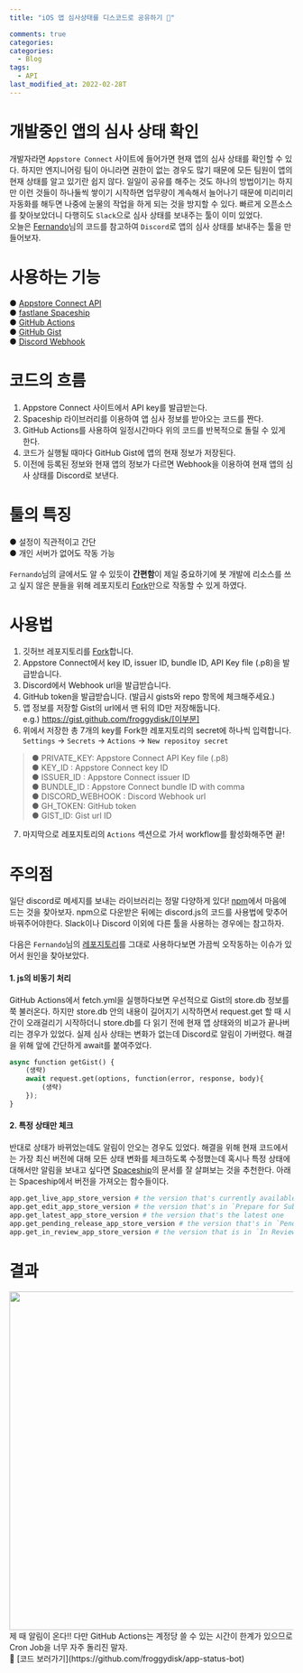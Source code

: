 ```yaml
---
title: "iOS 앱 심사상태를 디스코드로 공유하기 🍎"

comments: true
categories:
categories:
  - Blog
tags:
  - API
last_modified_at: 2022-02-28T
---
```


# 개발중인 앱의 심사 상태 확인
개발자라면 `Appstore Connect` 사이트에 들어가면 현재 앱의 심사 상태를 확인할 수 있다. 하지만 엔지니어링 팀이 아니라면 권한이 없는 경우도 많기 때문에 모든 팀원이 앱의 현재 상태를 알고 있기란 쉽지 않다. 일일이 공유를 해주는 것도 하나의 방법이기는 하지만 이런 것들이 하나둘씩 쌓이기 시작하면 업무량이 계속해서 늘어나기 때문에 미리미리 자동화를 해두면 나중에 눈물의 작업을 하게 되는 것을 방지할 수 있다. 빠르게 오픈소스를 찾아보았더니 다행히도 `Slack`으로 심사 상태를 보내주는 툴이 이미 있었다.   
오늘은 [Fernando](https://fernando.kr/ios/2020-11-08-ios-appstore-status-bot/)님의 코드를 참고하여 `Discord`로 앱의 심사 상태를 보내주는 툴을 만들어보자. 

# 사용하는 기능
● [Appstore Connect API](https://developer.apple.com/documentation/appstoreconnectapi)  
● [fastlane Spaceship](https://github.com/fastlane/fastlane/tree/master/spaceship)  
● [GitHub Actions](https://docs.github.com/en/actions)  
● [GitHub Gist](https://gist.github.com)  
● [Discord Webhook](https://support.discord.com/hc/en-us/articles/228383668-Intro-to-Webhooks)

# 코드의 흐름
1. Appstore Connect 사이트에서 API key를 발급받는다. 
2. Spaceship 라이브러리를 이용하여 앱 심사 정보를 받아오는 코드를 짠다. 
3. GitHub Actions를 사용하여 일정시간마다 위의 코드를 반복적으로 돌릴 수 있게 한다.
4. 코드가 실행될 때마다 GitHub Gist에 앱의 현재 정보가 저장된다. 
5. 이전에 등록된 정보와 현재 앱의 정보가 다르면 Webhook을 이용하여 현재 앱의 심사 상태를 Discord로 보낸다.  

# 툴의 특징
● 설정이 직관적이고 간단  
● 개인 서버가 없어도 작동 가능  
<br>
`Fernando`님의 글에서도 알 수 있듯이 **간편함**이 제일 중요하기에 봇 개발에 리소스를 쓰고 싶지 않은 분들을 위해 레포지토리 [Fork](https://github.com/froggydisk/app-status-bot)만으로 작동할 수 있게 하였다. 

# 사용법
1. 깃허브 레포지토리를 [Fork](https://github.com/froggydisk/app-status-bot)합니다. 
2. Appstore Connect에서 key ID, issuer ID, bundle ID, API Key file (.p8)을 발급받습니다. 
3. Discord에서 Webhook url을 발급받습니다.
4. GitHub token을 발급받습니다. (발급시 gists와 repo 항목에 체크해주세요.)
5. 앱 정보를 저장할 Gist의 url에서 맨 뒤의 ID만 저장해둡니다.  
e.g.) https://gist.github.com/froggydisk/[이부분]
6. 위에서 저장한 총 7개의 key를 Fork한 레포지토리의 secret에 하나씩 입력합니다.  
`Settings` → `Secrets` → `Actions` → `New repositoy secret`  
>● PRIVATE_KEY: Appstore Connect API Key file (.p8)  
● KEY_ID : Appstore Connect key ID  
● ISSUER_ID : Appstore Connect issuer ID   
● BUNDLE_ID : Appstore Connect bundle ID with comma  
● DISCORD_WEBHOOK : Discord Webhook url  
● GH_TOKEN: GitHub token  
● GIST_ID: Gist url ID
>
7. 마지막으로 레포지토리의 `Actions` 섹션으로 가서 workflow를 활성화해주면 끝!

# 주의점
일단 discord로 메세지를 보내는 라이브러리는 정말 다양하게 있다! [npm](https://www.npmjs.com)에서 마음에 드는 것을 찾아보자. npm으로 다운받은 뒤에는 discord.js의 코드를 사용법에 맞추어 바꿔주어야한다. Slack이나 Discord 이외에 다른 툴을 사용하는 경우에는 참고하자.  
<br>
다음은 `Fernando`님의 [레포지토리](https://github.com/techinpark/appstore-status-bot)를 그대로 사용하다보면 가끔씩 오작동하는 이슈가 있어서 원인을 찾아보았다. 
#### 1. js의 비동기 처리
GitHub Actions에서 fetch.yml을 실행하다보면 우선적으로 Gist의 store.db 정보를 쭉 불러온다. 하지만 store.db 안의 내용이 길어지기 시작하면서 request.get 할 때 시간이 오래걸리기 시작하더니 store.db를 다 읽기 전에 현재 앱 상태와의 비교가 끝나버리는 경우가 있었다. 실제 심사 상태는 변화가 없는데 Discord로 알림이 가버렸다. 해결을 위해 앞에 간단하게 await를 붙여주었다. 
```python
async function getGist() {
    (생략)
    await request.get(options, function(error, response, body){
        (생략)
    });
}
```
#### 2. 특정 상태만 체크
반대로 상태가 바뀌었는데도 알림이 안오는 경우도 있었다. 해결을 위해 현재 코드에서는 가장 최신 버전에 대해 모든 상태 변화를 체크하도록 수정했는데 혹시나 특정 상태에 대해서만 알림을 보내고 싶다면 [Spaceship](https://github.com/fastlane/fastlane/blob/master/spaceship/docs/AppStoreConnect.md)의 문서를 잘 살펴보는 것을 추천한다. 아래는 Spaceship에서 버전을 가져오는 함수들이다. 
```python
app.get_live_app_store_version # the version that's currently available in the App Store
app.get_edit_app_store_version # the version that's in `Prepare for Submission`, `Metadata Rejected`, `Rejected`, `Developer Rejcted`, `Waiting for Review`, `Invalid Binary` mode
app.get_latest_app_store_version # the version that's the latest one
app.get_pending_release_app_store_version # the version that's in `Pending Developer Release` or `Pending Apple Release` mode
app.get_in_review_app_store_version # the version that is in `In Review` mode
```

# 결과
<img src="https://github.com/froggydisk/froggydisk.github.io/blob/master/assets/img/discord-noti.png?raw=true" width="600">  
제 때 알림이 온다!! 다만 GitHub Actions는 계정당 쓸 수 있는 시간이 한계가 있으므로 Cron Job을 너무 자주 돌리진 말자.  
<br>
📍 [코드 보러가기](https://github.com/froggydisk/app-status-bot)

